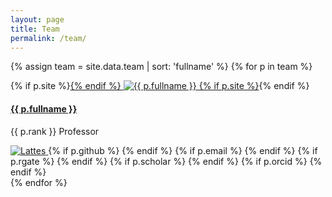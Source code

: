 ```yaml
---
layout: page
title: Team
permalink: /team/
---
```


{% assign team = site.data.team | sort: 'fullname' %}
{% for p in team %}
<div class="card container-fluid">

  <div class="col-xs-4 col-md-2">
  <div class="pull-left">
    {% if p.site %}<a href="{{ p.site }}">{% endif %}
      <img class="photo img-thumbnail" src="{{ site.baseurl }}/images/{{ p.key }}.png" alt="{{ p.fullname }}">
    {% if p.site %}</a>{% endif %}
  </div>
  </div>
  <div class="col-xs-4 col-md-6">
  <h4> <a href="{{ site.baseurl }}/team/{{ p.key }}.html"> {{ p.fullname }} </a> </h4>
  <p> {{ p.rank }} Professor </p>
  </div>

  <div class="col-xs-4 text-right team-info-logo">
    <a href="{{ p.lattes }}">
      <img src="{{ site.baseurl }}/images/lattes.png" alt="Lattes" title="Lattes">
    </a>
    {% if p.github %}
    <a href="http://github.com/{{ p.github }}">
      <i class="fa fa-github fa-3x"></i>
    </a>
    {% endif %}
    {% if p.email %}
    <a href="mailto:{{ p.email }}">
      <i class="fa fa-envelope fa-3x"></i>
    </a>
    {% endif %}
    {% if p.rgate %}
    <a href="https://www.researchgate.net/profile/{{ p.rgate }}">
      <i class="ai ai-researchgate ai-3x"></i>
    </a>
    {% endif %}
    {% if p.scholar %}
    <a href="https://scholar.google.com.br/citations?user={{ p.scholar }}">
      <i class="ai ai-google-scholar ai-3x"></i>
    </a>
    {% endif %}
    {% if p.orcid %}
    <a href="https://orcid.org/{{ p.orcid }}">
      <i class="ai ai-orcid ai-3x"></i>
    </a>
    {% endif %}
  </div>
  <div style="clear: both;"></div>
</div>
{% endfor %}
